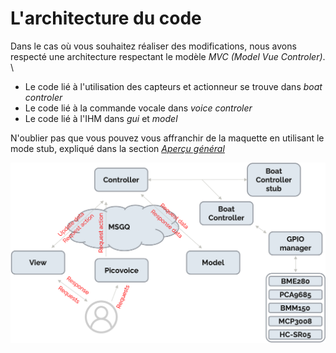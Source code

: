 # L'architecture du code 

Dans le cas où vous souhaitez réaliser des modifications, nous avons respecté une architecture respectant le modèle _MVC (Model Vue Controler)_. \
- Le code lié à l'utilisation des capteurs et actionneur se trouve dans _boat controler_
- Le code lié à la commande vocale dans _voice controler_
- Le code lié à l'IHM dans _gui_ et _model_

N'oublier pas que vous pouvez vous affranchir de la maquette en utilisant le mode stub, expliqué dans la section [_Aperçu général_](./overview.md#sur-un-os-différent-de-la-cible-mode-stub)

![](./img/arch.png)
